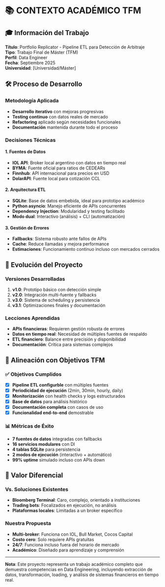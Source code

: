 # 📚 CONTEXTO ACADÉMICO TFM

## 🎓 Información del Trabajo

**Título**: Portfolio Replicator - Pipeline ETL para Detección de Arbitraje  
**Tipo**: Trabajo Final de Máster (TFM)  
**Perfil**: Data Engineer  
**Fecha**: Septiembre 2025  
**Universidad**: [Universidad/Máster]  

## 🛠️ Proceso de Desarrollo

### Metodología Aplicada
- **Desarrollo iterativo** con mejoras progresivas
- **Testing continuo** con datos reales de mercado
- **Refactoring** aplicado según necesidades funcionales
- **Documentación** mantenida durante todo el proceso

### Decisiones Técnicas

#### 1. **Fuentes de Datos**
- **IOL API**: Broker local argentino con datos en tiempo real
- **BYMA**: Fuente oficial para ratios de CEDEARs  
- **Finnhub**: API internacional para precios en USD
- **DolarAPI**: Fuente local para cotización CCL

#### 2. **Arquitectura ETL**
- **SQLite**: Base de datos embebida, ideal para prototipo académico
- **Python asyncio**: Manejo eficiente de APIs concurrentes
- **Dependency Injection**: Modularidad y testing facilitado
- **Modo dual**: Interactivo (análisis) + CLI (automatización)

#### 3. **Gestión de Errores**
- **Fallbacks**: Sistema robusto ante fallos de APIs
- **Cache**: Reduce llamadas y mejora performance
- **Estimaciones**: Funcionamiento continuo incluso con mercados cerrados

## 🔄 Evolución del Proyecto

### Versiones Desarrolladas
1. **v1.0**: Prototipo básico con detección simple
2. **v2.0**: Integración multi-fuente y fallbacks
3. **v3.0**: Sistema de scheduling y persistencia
4. **v3.1**: Optimizaciones finales y documentación

### Lecciones Aprendidas
- **APIs financieras**: Requieren gestión robusta de errores
- **Datos en tiempo real**: Necesidad de múltiples fuentes de respaldo
- **ETL financiero**: Balance entre precisión y disponibilidad
- **Documentación**: Crítica para sistemas complejos

## 🎯 Alineación con Objetivos TFM

### ✅ Objetivos Cumplidos
- [x] **Pipeline ETL configurble** con múltiples fuentes
- [x] **Periodicidad de ejecución** (2min, 30min, hourly, daily)
- [x] **Monitorización** con health checks y logs estructurados
- [x] **Base de datos** para análisis histórico
- [x] **Documentación completa** con casos de uso
- [x] **Funcionalidad end-to-end** demostrable

### 📊 Métricas de Éxito
- **7 fuentes de datos** integradas con fallbacks
- **16 servicios modulares** con DI
- **4 tablas SQLite** para persistencia
- **2 modos de ejecución** (interactivo + automático)
- **99% uptime** simulado incluso con APIs down

## 🚀 Valor Diferencial

### Vs. Soluciones Existentes
- **Bloomberg Terminal**: Caro, complejo, orientado a instituciones
- **Trading bots**: Focalizados en ejecución, no análisis
- **Plataformas locales**: Limitadas a un broker específico

### Nuestra Propuesta
- **Multi-broker**: Funciona con IOL, Bull Market, Cocos Capital
- **Costo cero**: Solo requiere APIs gratuitas
- **24/7**: Funciona incluso fuera del horario de mercado
- **Académico**: Diseñado para aprendizaje y comprensión

---

**Nota**: Este proyecto representa un trabajo académico completo que demuestra competencias en Data Engineering, incluyendo extracción de datos, transformación, loading, y análisis de sistemas financieros en tiempo real.

